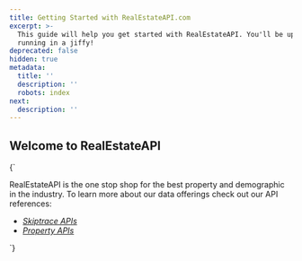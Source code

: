 ```yaml
---
title: Getting Started with RealEstateAPI.com
excerpt: >-
  This guide will help you get started with RealEstateAPI. You'll be up and
  running in a jiffy!
deprecated: false
hidden: true
metadata:
  title: ''
  description: ''
  robots: index
next:
  description: ''
---
```

## Welcome to RealEstateAPI

<HTMLBlock>{`
<div>
	<p>RealEstateAPI is the one stop shop for the best property and demographic in the industry. To learn more about our data offerings check out our API references:</p>
  <ul>
    <li><em><a href="https://beta.realestateapi.com/reference/skiptrace-api">Skiptrace APIs </a></em></li>
    <li><em><a href="https://beta.realestateapi.com/reference/property-search-api">Property APIs </a></em></li>
  </ul>
</div>

<style></style>
`}</HTMLBlock>

